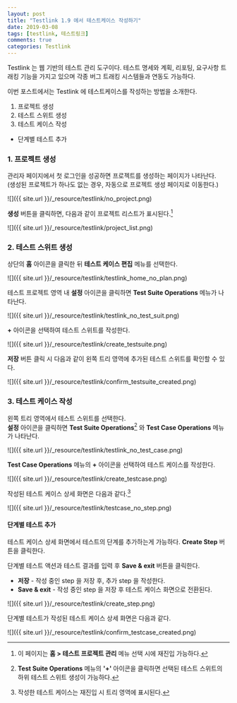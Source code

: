 ```yaml
---
layout: post
title: "Testlink 1.9 에서 테스트케이스 작성하기"
date: 2019-03-08
tags: [testlink, 테스트링크]
comments: true
categories: Testlink
---
```


Testlink 는 웹 기반의 테스트 관리 도구이다. 테스트 명세와 계획, 리포팅, 요구사항 트래킹 기능을 가지고 있으며 각종 버그 트래킹 시스템들과 연동도 가능하다.

이번 포스트에서는 Testlink 에 테스트케이스를 작성하는 방법을 소개한다.

1. 프로젝트 생성
2. 테스트 스위트 생성
3. 테스트 케이스 작성
 - 단계별 테스트 추가


### 1. 프로젝트 생성

관리자 페이지에서 첫 로그인을 성공하면 프로젝트를 생성하는 페이지가 나타난다.<br/>
(생성된 프로젝트가 하나도 없는 경우, 자동으로 프로젝트 생성 페이지로 이동한다.)

![]({{ site.url }}/_resource/testlink/no_project.png)

**생성** 버튼을 클릭하면, 다음과 같이 프로젝트 리스트가 표시된다.[^1]

![]({{ site.url }}/_resource/testlink/project_list.png)


### 2. 테스트 스위트 생성

상단의 **홈** 아이콘을 클릭한 뒤 **테스트 케이스 편집** 메뉴를 선택한다.

![]({{ site.url }}/_resource/testlink/testlink_home_no_plan.png)

테스트 프로젝트 영역 내 **설정** 아이콘을 클릭하면 **Test Suite Operations** 메뉴가 나타난다.

![]({{ site.url }}/_resource/testlink/testlink_no_test_suit.png)

**+** 아이콘을 선택하여 테스트 스위트를 작성한다.

![]({{ site.url }}/_resource/testlink/create_testsuite.png)

**저장** 버튼 클릭 시 다음과 같이 왼쪽 트리 영역에 추가된 테스트 스위트를 확인할 수 있다.

![]({{ site.url }}/_resource/testlink/confirm_testsuite_created.png)


### 3. 테스트 케이스 작성

왼쪽 트리 영역에서 테스트 스위트를 선택한다.<br/>
**설정** 아이콘을 클릭하면 **Test Suite Operations**[^2] 와 **Test Case Operations** 메뉴가 나타난다.

![]({{ site.url }}/_resource/testlink/testlink_no_test_case.png)

**Test Case Operations** 메뉴의 **+** 아이콘을 선택하여 테스트 케이스를 작성한다.

![]({{ site.url }}/_resource/testlink/create_testcase.png)

작성된 테스트 케이스 상세 화면은 다음과 같다.[^3]

![]({{ site.url }}/_resource/testlink/testcase_no_step.png)

#### 단계별 테스트 추가

테스트 케이스 상세 화면에서 테스트의 단계를 추가하는게 가능하다. **Create Step** 버튼을 클릭한다.

단계별 테스트 액션과 테스트 결과를 입력 후 **Save & exit**  버튼을 클릭한다.
- **저장** - 작성 중인 step 을 저장 후, 추가 step 을 작성한다.
- **Save & exit** - 작성 중인 step 을 저장 후 테스트 케이스 화면으로 전환된다.

![]({{ site.url }}/_resource/testlink/create_step.png)

단계별 테스트가 작성된 테스트 케이스 상세 화면은 다음과 같다.

![]({{ site.url }}/_resource/testlink/confirm_testcase_created.png)

[^1]: 이 페이지는 **홈 > 테스트 프로젝트 관리** 메뉴 선택 시에 재진입 가능하다.
[^2]: **Test Suite Operations** 메뉴의 **'+'** 아이콘을 클릭하면 선택된 테스트 스위트의 하위 테스트 스위트 생성이 가능하다.
[^3]: 작성한 테스트 케이스는 재진입 시 트리 영역에 표시된다.
